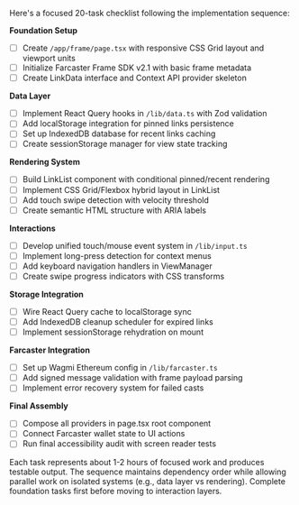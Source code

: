 Here's a focused 20-task checklist following the implementation sequence:

**Foundation Setup**
- [ ] Create `/app/frame/page.tsx` with responsive CSS Grid layout and viewport units
- [ ] Initialize Farcaster Frame SDK v2.1 with basic frame metadata
- [ ] Create LinkData interface and Context API provider skeleton

**Data Layer**
- [ ] Implement React Query hooks in `/lib/data.ts` with Zod validation
- [ ] Add localStorage integration for pinned links persistence
- [ ] Set up IndexedDB database for recent links caching
- [ ] Create sessionStorage manager for view state tracking

**Rendering System**
- [ ] Build LinkList component with conditional pinned/recent rendering
- [ ] Implement CSS Grid/Flexbox hybrid layout in LinkList
- [ ] Add touch swipe detection with velocity threshold
- [ ] Create semantic HTML structure with ARIA labels

**Interactions**
- [ ] Develop unified touch/mouse event system in `/lib/input.ts`
- [ ] Implement long-press detection for context menus
- [ ] Add keyboard navigation handlers in ViewManager
- [ ] Create swipe progress indicators with CSS transforms

**Storage Integration**
- [ ] Wire React Query cache to localStorage sync
- [ ] Add IndexedDB cleanup scheduler for expired links
- [ ] Implement sessionStorage rehydration on mount

**Farcaster Integration**
- [ ] Set up Wagmi Ethereum config in `/lib/farcaster.ts`
- [ ] Add signed message validation with frame payload parsing
- [ ] Implement error recovery system for failed casts

**Final Assembly**
- [ ] Compose all providers in page.tsx root component
- [ ] Connect Farcaster wallet state to UI actions
- [ ] Run final accessibility audit with screen reader tests

Each task represents about 1-2 hours of focused work and produces testable output. The sequence maintains dependency order while allowing parallel work on isolated systems (e.g., data layer vs rendering). Complete foundation tasks first before moving to interaction layers.